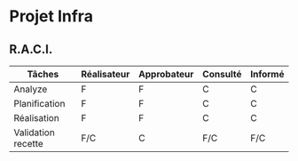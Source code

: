 # Projet Infra

## R.A.C.I.

| Tâches   | Réalisateur | Approbateur | Consulté | Informé |
| ------------------- | -------------- | -------------- | -------------- | -------------- |
|Analyze             | F  | F   | C   | C  |
| Planification  | F    | F            | C             | C             |
| Réalisation  | F    | F            | C             | C             |
| Validation recette      | F/C    | C            | F/C             | F/C             |
